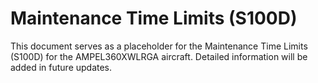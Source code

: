 # Maintenance Time Limits (S100D)

This document serves as a placeholder for the Maintenance Time Limits (S100D) for the AMPEL360XWLRGA aircraft. Detailed information will be added in future updates.
